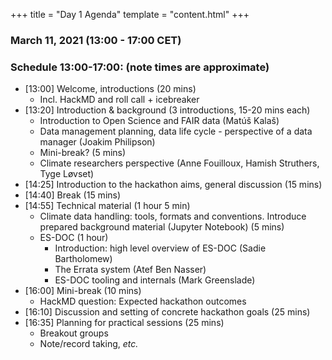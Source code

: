 +++
title = "Day 1 Agenda"
template = "content.html"
+++

### March 11, 2021 (13:00 - 17:00 CET)


### Schedule 13:00-17:00: (note times are approximate)

- [13:00] Welcome, introductions (20 mins)
    - Incl. HackMD and roll call + icebreaker
- [13:20] Introduction & background (3 introductions, 15-20 mins each)
    - Introduction to Open Science and FAIR data (Matúš Kalaš) 
    - Data management planning, data life cycle - perspective of a data manager (Joakim Philipson)
    - Mini-break? (5 mins)
    - Climate researchers perspective (Anne Fouilloux, Hamish Struthers, Tyge Løvset)
- [14:25] Introduction to the hackathon aims, general discussion (15 mins)
- [14:40] Break (15 mins) 
- [14:55] Technical material (1 hour 5 min)
    - Climate data handling: tools, formats and conventions. Introduce prepared background material (Jupyter Notebook) (5 mins)
    - ES-DOC (1 hour)
        - Introduction: high level overview of ES-DOC (Sadie Bartholomew)
        - The Errata system (Atef Ben Nasser) 
        - ES-DOC tooling and internals (Mark Greenslade)
- [16:00] Mini-break (10 mins)
    - HackMD question: Expected hackathon outcomes
- [16:10] Discussion and setting of concrete hackathon goals (25 mins) 
- [16:35] Planning for practical sessions (25 mins)
    - Breakout groups
    - Note/record taking, _etc._
 


